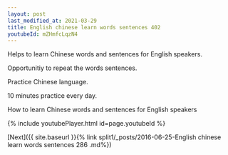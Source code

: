 ```yaml
---
layout: post
last_modified_at: 2021-03-29
title: English chinese learn words sentences 402 
youtubeId: mZHmfcLqzN4
---
```

 
 
Helps to learn Chinese words and sentences for English speakers.

Opportunitiy to repeat the words sentences. 

Practice Chinese language. 
 
10 minutes practice every day. 
 
How to learn Chinese words and sentences for English speakers 
 
{% include youtubePlayer.html id=page.youtubeId %}
 
 
[Next]({{ site.baseurl }}{% link  split1/_posts/2016-06-25-English chinese learn words sentences 286 .md%})
 

